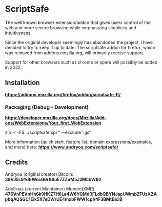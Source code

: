 # ScriptSafe
The well known browser extension/addon that gives users control of the web and more secure browsing while emphasizing simplicity and intuitiveness.

Since the original developer seemingly has abandoned the project, i have decided to try to keep it up to date.
The scriptsafe addon for firefox, which was removed from addons.mozilla.org, will primarily receive support.

Support for other browsers such as chrome or opera will possibly be added in 2022.


## Installation
**https://addons.mozilla.org/firefox/addon/scriptsafe-ff/**

### Packaging (Debug - Development)
**https://developer.mozilla.org/docs/Mozilla/Add-ons/WebExtensions/Your_first_WebExtension**

zip -r -FS ../scriptsafe.xpi * --exclude '*.git*'

More information (quick start, feature list, domain expressions/examples, and more) here: **https://www.andryou.com/scriptsafe/**


## Credits
Andryou (original creator) Bitcoin: **39VJ5L9Yd6WocG6r88uE7ZZnM5J2M5bW92**

Adeliktas (current Maintainer) Monero(XMR): **476VnPEVnHh6k9HKZ7H6La4W6YQMd3FLdbQBYNJapUWmbZFUzKZApbqAQSGC1Eik5X7eDWrUE4mxbFWW1cph4F3BMtBiciB**
